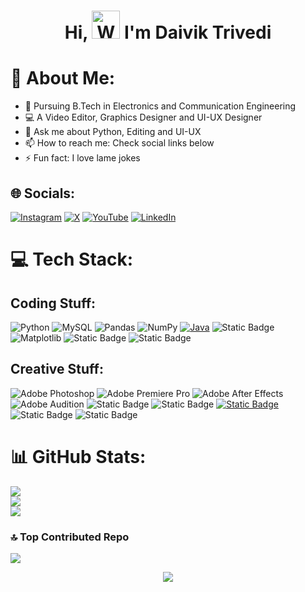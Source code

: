 <h1 align="center"> Hi, <img src="https://raw.githubusercontent.com/nixin72/nixin72/master/wave.gif" 
         alt="Waving hand animated gif"
         height="45"
         width="45" /> I'm Daivik Trivedi</h1>

# 💫 About Me:

- 🏫 Pursuing B.Tech in Electronics and Communication Engineering
- 💻 A Video Editor, Graphics Designer and UI-UX Designer
- 💬 Ask me about Python, Editing and UI-UX
- 📫 How to reach me: Check social links below
- ⚡ Fun fact: I love lame jokes

## 🌐 Socials:
[![Instagram](https://img.shields.io/badge/Instagram-%23E4405F.svg?logo=Instagram&logoColor=white)](https://instagram.com/daivikk.07) [![X](https://img.shields.io/badge/X-black.svg?logo=X&logoColor=white)](https://x.com/Zephyryt07) [![YouTube](https://img.shields.io/badge/YouTube-%23FF0000.svg?logo=YouTube&logoColor=white)](https://youtube.com/@Zephyryt07) [![LinkedIn](https://custom-icon-badges.demolab.com/badge/LinkedIn-0A66C2?logo=linkedin-white&logoColor=fff)](https://www.linkedin.com/in/daivik-trivedi-0b2a8b336/)

# 💻 Tech Stack:
## Coding Stuff:
![Python](https://img.shields.io/badge/Python-3670A0?style=flat&logo=python&logoColor=ffdd54) ![MySQL](https://img.shields.io/badge/mysql-4479A1.svg?style=flat&logo=mysql&logoColor=white) ![Pandas](https://img.shields.io/badge/pandas-%23150458.svg?style=flat&logo=pandas&logoColor=white) ![NumPy](https://img.shields.io/badge/numpy-%23013243.svg?style=flat&logo=numpy&logoColor=white) [![Java](https://img.shields.io/badge/Java-%23ED8B00.svg?logo=openjdk&logoColor=white)](#) ![Static Badge](https://img.shields.io/badge/Multisim-indigo?style=flat&logo=multisim) ![Matplotlib](https://img.shields.io/badge/Matplotlib-%23ffffff.svg?style=flat&logo=Matplotlib&logoColor=black) ![Static Badge](https://img.shields.io/badge/LTSpice-red?logo=LTSpice) ![Static Badge](https://img.shields.io/badge/MATLAB-green)

## Creative Stuff:
![Adobe Photoshop](https://img.shields.io/badge/Adobe%20Photoshop-%2331A8FF.svg?style=flat&logo=adobe%20photoshop&logoColor=white) ![Adobe Premiere Pro](https://img.shields.io/badge/Adobe%20Premiere%20Pro-9999FF.svg?style=flat&logo=Adobe%20Premiere%20Pro&logoColor=white) ![Adobe After Effects](https://img.shields.io/badge/Adobe%20After%20Effects-9999FF.svg?style=flat&logo=Adobe%20After%20Effects&logoColor=white) ![Adobe Audition](https://img.shields.io/badge/Adobe%20Audition-9999FF.svg?style=flat&logo=Adobe%20Audition&logoColor=white) ![Static Badge](https://img.shields.io/badge/OBS%20Studio-black?logo=OBS%20Studio) ![Static Badge](https://img.shields.io/badge/Audacity-yellow?logo=Audacity) [![Static Badge](https://img.shields.io/badge/Behance-black?logo=Behance)](https://behance.net/daiviktrivedi) ![Static Badge](https://img.shields.io/badge/Figma-black?logo=Figma) ![Static Badge](https://img.shields.io/badge/Dribbble-pink?logo=dribbble&link=https%3A%2F%2Fdribbble.com%2Fdaivik_07)

# 📊 GitHub Stats:
![](https://github-readme-stats.vercel.app/api?username=daivik007&theme=github_dark&hide_border=true&include_all_commits=false&count_private=false)<br/>
![](https://github-readme-streak-stats.herokuapp.com/?user=daivik007&theme=github_dark&hide_border=true)<br/>
![](https://github-readme-stats.vercel.app/api/top-langs/?username=daivik007&theme=github_dark&hide_border=true&include_all_commits=false&count_private=false&layout=compact)

### 🔝 Top Contributed Repo
![](https://github-contributor-stats.vercel.app/api?username=daivik007&limit=5&theme=github_dark&hide_border=true&combine_all_yearly_contributions=true)

<div align="center">
<img src="https://visitcount.itsvg.in/api?id=daivik007&icon=0&color=6"/>
</div>
